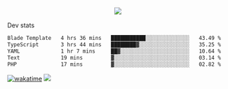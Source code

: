 <h3 align="center">
  <a href="https://github.com/spoopy2023">
      <img src="https://github-profile-trophy.vercel.app/?username=Spoopy2023&no-bg=true&no-frame=true">
  </a>
</h3>

Dev stats
<!--START_SECTION:waka-->

```txt
Blade Template   4 hrs 36 mins   ███████████░░░░░░░░░░░░░░   43.49 %
TypeScript       3 hrs 44 mins   ████████▓░░░░░░░░░░░░░░░░   35.25 %
YAML             1 hr 7 mins     ██▓░░░░░░░░░░░░░░░░░░░░░░   10.64 %
Text             19 mins         ▓░░░░░░░░░░░░░░░░░░░░░░░░   03.14 %
PHP              17 mins         ▓░░░░░░░░░░░░░░░░░░░░░░░░   02.82 %
```

<!--END_SECTION:waka-->

[<a href="https://wakatime.com/badge/user/018ece4c-ff65-47b1-86a2-26e4e720c978/project/018eced1-15f8-422d-bd39-73be228d378b"><img src="https://wakatime.com/badge/user/018ece4c-ff65-47b1-86a2-26e4e720c978/project/018eced1-15f8-422d-bd39-73be228d378b.svg" alt="wakatime"></a>
](https://wakatime.com/badge/user/018ece4c-ff65-47b1-86a2-26e4e720c978.svg)
<img src="https://camo.githubusercontent.com/935c1e1091fb0ce9d975d06263ed4bc014721cd7e52b557f59b07c85da01afe3/68747470733a2f2f6b6f6d617265762e636f6d2f67687076632f3f757365726e616d653d5843726166744d616e3532266c6162656c3d566965777326636f6c6f723d626c7565267374796c653d706c6173746963">
